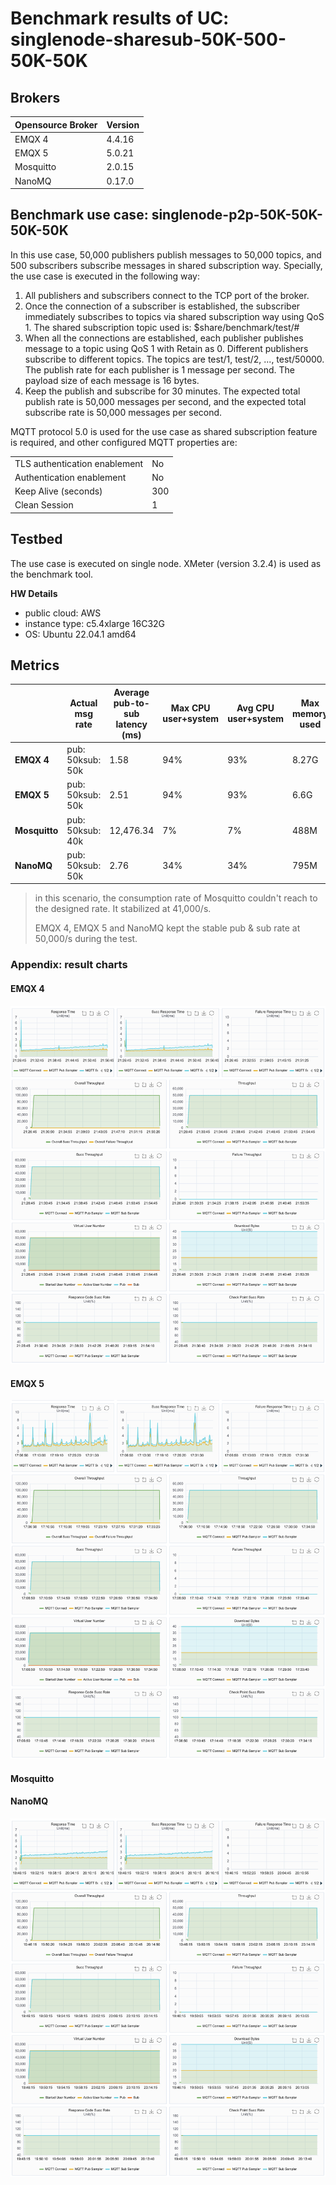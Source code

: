 # Benchmark results of UC: singlenode-sharesub-50K-500-50K-50K

## Brokers

| Opensource **Broker** | **Version** |
| --------------------- | ----------- |
| EMQX 4                | 4.4.16      |
| EMQX 5                | 5.0.21      |
| Mosquitto             | 2.0.15      |
| NanoMQ                | 0.17.0      |

## Benchmark use case: singlenode-p2p-50K-50K-50K-50K

In this use case, 50,000 publishers publish messages to 50,000 topics, and 500 subscribers subscribe messages in shared subscription way. Specially, the use case is executed in the following way:

1. All publishers and subscribers connect to the TCP port of the broker.
2. Once the connection of a subscriber is established, the subscriber immediately subscribes to topics via shared subscription way using QoS 1. The shared subscription topic used is: $share/benchmark/test/#
3. When all the connections are established, each publisher publishes message to a topic using QoS 1 with Retain as 0. Different publishers subscribe to different topics. The topics are test/1, test/2, ..., test/50000. The publish rate for each publisher is 1 message per second. The payload size of each message is 16 bytes.
4. Keep the publish and subscribe for 30 minutes. The expected total publish rate is 50,000 messages per second, and the expected total subscribe rate is 50,000 messages per second.



MQTT protocol 5.0 is used for the use case as shared subscription feature is required, and other configured MQTT properties are:

<table>
	<tr>
		<td>TLS authentication enablement</td>
		<td>No</td>
	</tr>
	<tr>
		<td>Authentication enablement</td>
		<td>No</td>
	</tr>
	<tr>
		<td>Keep Alive (seconds)</td>
		<td>300</td>
	</tr>
	<tr>
		<td>Clean Session</td>
		<td>1</td>
	</tr>
</table>

## Testbed

The use case is executed on single node. XMeter (version 3.2.4) is used as the benchmark tool.

**HW Details**

- public cloud: AWS
- instance type: c5.4xlarge 16C32G
- OS: Ubuntu 22.04.1 amd64

## Metrics

|               | Actual msg rate  | Average pub-to-sub latency (ms) | Max CPU user+system | Avg CPU user+system | Max memory used | Avg memory used |
| ------------- | ---------------- | ------------------------------- | ------------------- | ------------------- | --------------- | --------------- |
| **EMQX 4**    | pub: 50ksub: 50k | 1.58                            | 94%                 | 93%                 | 8.27G           | 6.78G           |
| **EMQX 5**    | pub: 50ksub: 50k | 2.51                            | 94%                 | 93%                 | 6.6G            | 5.9G            |
| **Mosquitto** | pub: 50ksub: 40k | 12,476.34                       | 7%                  | 7%                  | 488M            | 466M            |
| **NanoMQ**    | pub: 50ksub: 50k | 2.76                            | 34%                 | 34%                 | 795M            | 783M            |

> in this scenario, the consumption rate of Mosquitto couldn't reach to the designed rate. It stabilized at 41,000/s.
>
> EMQX 4, EMQX 5 and NanoMQ kept the stable pub & sub rate at 50,000/s during the test.

###  Appendix: result charts

#### EMQX 4

![EMQX 4](../_assets/emqx-4.4.16-fanin-result-charts.png)

#### EMQX 5

![EMQX 5](../_assets/emqx-5.0.21-fanin-result-charts.png)

#### Mosquitto



#### NanoMQ

![NanoMQ](../_assets/nano-0.17.0-fanin-result-charts.png)
